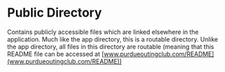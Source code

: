# Public Directory
Contains publicly accessible files which are linked elsewhere in the application. Much like the app directory,
this is a routable directory. Unlike the app directory, all files in this directory are routable (meaning that this
README file can be accessed at [www.purdueoutingclub.com/README](www.purdueoutingclub.com/README))